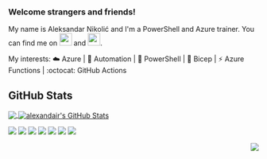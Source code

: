 ### Welcome strangers and friends!

My name is Aleksandar Nikolić and I'm a PowerShell and Azure trainer.
You can find me on [<img src="https://raw.githubusercontent.com/FortAwesome/Font-Awesome/6.x/svgs/brands/twitter.svg" width="25" height="25">][Twitter] and [<img src="https://raw.githubusercontent.com/FortAwesome/Font-Awesome/6.x/svgs/brands/linkedin.svg" width="25" height="25">][LinkedIn].
  
My interests: :cloud: Azure | :robot: Automation | :shell: PowerShell | :muscle: Bicep | :zap: Azure Functions | :octocat: GitHub Actions
  
## GitHub Stats

<a href="https://github.com/alexandair/alexandair">
  <img align="center" src="https://github-readme-stats.vercel.app/api/top-langs/?username=alexandair&hide=java,html,tex&title_color=ffffff&text_color=c9cacc&icon_color=2bbc8a&bg_color=0b05a5&langs_count=3" />
</a>
<a href="https://github.com/alexandair/alexandair">
  <img align="center" src="https://github-readme-stats.vercel.app/api?username=alexandair&show_icons=true&line_height=27&count_private=true&title_color=ffffff&text_color=c9cacc&icon_color=2bbc8a&bg_color=0b05a5" alt="alexandair's GitHub Stats" />
</a>


![](https://img.shields.io/badge/Cloud-Azure-informational?style=flat&logo=microsoft-azure&logoColor=white&color=2bbc8a)
![](https://img.shields.io/badge/OS-Windows-informational?style=flat&logo=windows&logoColor=white&color=2bbc8a)
![](https://img.shields.io/badge/OS-Linux-informational?style=flat&logo=linux&logoColor=white&color=2bbc8a)
![](https://img.shields.io/badge/Shell-PowerShell-informational?style=flat&logo=powershell&logoColor=white&color=2bbc8a)
![](https://img.shields.io/badge/Shell-Bash-informational?style=flat&logo=gnu-bash&logoColor=white&color=2bbc8a)
![](https://img.shields.io/badge/Editor-VSCode-informational?style=flat&logo=visual-studio-code&logoColor=white&color=2bbc8a)
![](https://img.shields.io/badge/Tools-Kubernetes-informational?style=flat&logo=kubernetes&logoColor=white&color=2bbc8a)


<p align='right'><img src="https://visitor-badge.glitch.me/badge?page_id=alexandair.visitor-badge"></p>

<!--
**alexandair/alexandair** is a ✨ _special_ ✨ repository 🧠🌶️ because its `README.md` (this file) appears on your GitHub profile.

Here are some ideas to get you started:

- 🔭 I’m currently working on ...
- 🌱 I’m currently learning ...
- 👯 I’m looking to collaborate on ...
- 🤔 I’m looking for help with ...
- 💬 Ask me about ...
- 📫 How to reach me: ...
- 😄 Pronouns: ...
- ⚡ Fun fact: ...

[![Header](https://raw.githubusercontent.com/MartinHeinz/<OWNER>/<OWNER>/readme_header.png "Header")](https://some-url.dev/)
<img src="https://raw.githubusercontent.com/<OWNER>/<OWNER>/master/<GIF_NAME>.gif" width="30px">

![](https://img.shields.io/badge/<WORD_ON_LEFT>-<WORD_ON_RIGHT>-informational?style=flat&logo=<LOGO_NAME>&logoColor=white&color=2bbc8a)
-->

<!-- links to my social media accounts -->

[Twitter]: https://twitter.com/alexandair
[LinkedIn]: https://www.linkedin.com/in/alexandair/

<!-- links to social media icons -->

[1.1]: https://raw.githubusercontent.com/FortAwesome/Font-Awesome/6.x/svgs/brands/twitter.svg
[2.1]: https://raw.githubusercontent.com/FortAwesome/Font-Awesome/6.x/svgs/brands/linkedin.svg

<!-- Resources -->
<!-- Icons: https://simpleicons.org/ -->
<!-- GitHub Stats: https://github.com/anuraghazra/github-readme-stats -->
<!-- Emojis: https://emojipedia.org/emoji/ -->
<!-- HTML Emojis: https://www.fileformat.info/index.htm -->
<!-- Shields: https://shields.io/ -->
<!-- Awesome GitHub Profile README: https://github.com/abhisheknaiidu/awesome-github-profile-readme -->

 
  
 
